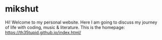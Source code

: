 # mikshut
Hi! Welcome to my personal website. Here I am going to discuss my journey
of life with coding, music & literature. This is the homepage:
https://th35tupid.github.io/index.html/
